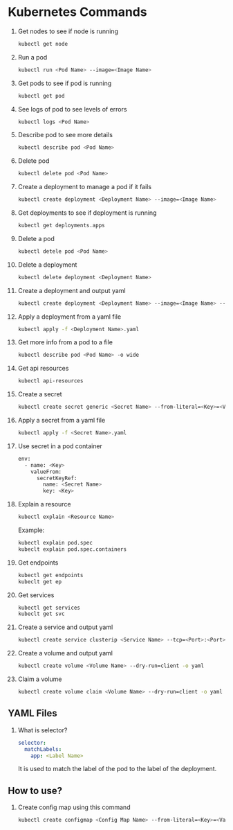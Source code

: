 # Kubernetes Commands

1. Get nodes to see if node is running

    ```bash
    kubectl get node
    ```

2. Run a pod

    ```bash
    kubectl run <Pod Name> --image=<Image Name>
    ```

3. Get pods to see if pod is running

    ```bash
    kubectl get pod
    ```

4. See logs of pod to see levels of errors

    ```bash
    kubectl logs <Pod Name>
    ```

5. Describe pod to see more details

    ```bash
    kubectl describe pod <Pod Name>
    ```

6. Delete pod

    ```bash
    kubectl delete pod <Pod Name>
    ```

7. Create a deployment to manage a pod if it fails

    ```bash
    kubectl create deployment <Deployment Name> --image=<Image Name>
    ```

8. Get deployments to see if deployment is running

   ```bash
   kubectl get deployments.apps
   ```

9. Delete a pod

    ```bash
    kubectl detele pod <Pod Name>
    ```

10. Delete a deployment

    ```bash
    kubectl delete deployment <Deployment Name>
    ```

11. Create a deployment and output yaml

    ```bash
    kubectl create deployment <Deployment Name> --image=<Image Name> --dry-run=client -o yaml
    ```

12. Apply a deployment from a yaml file

    ```bash
    kubectl apply -f <Deployment Name>.yaml
    ```

13. Get more info from a pod to a file

    ```bash
    kubectl describe pod <Pod Name> -o wide
    ```

14. Get api resources

    ```bash
    kubectl api-resources
    ```

15. Create a secret

    ```bash
    kubectl create secret generic <Secret Name> --from-literal=<Key>=<Value>
    ```

16. Apply a secret from a yaml file

    ```bash
    kubectl apply -f <Secret Name>.yaml
    ```

17. Use secret in a pod container

    ```bash
    env:
      - name: <Key>
        valueFrom:
          secretKeyRef:
            name: <Secret Name>
            key: <Key>
    ```

18. Explain a resource

    ```bash
    kubectl explain <Resource Name>
    ```

    Example:

    ```bash
    kubectl explain pod.spec
    kubeclt explain pod.spec.containers
    ```

19. Get endpoints

    ```bash
    kubectl get endpoints
    kubeclt get ep
    ```

20. Get services

    ```bash
    kubectl get services
    kubeclt get svc
    ```

21. Create a service and output yaml

    ```bash
    kubectl create service clusterip <Service Name> --tcp=<Port>:<Port> --dry-run=client -o yaml
    ```

22. Create a volume and output yaml

    ```bash
    kubectl create volume <Volume Name> --dry-run=client -o yaml
    ```

23. Claim a volume

    ```bash
    kubectl create volume claim <Volume Name> --dry-run=client -o yaml
    ```

## YAML Files

1. What is selector?

    ```yaml
    selector:
      matchLabels:
        app: <Label Name>
    ```

    It is used to match the label of the pod to the label of the deployment.

## How to use?

1. Create config map using this command

    ```bash
    kubectl create configmap <Config Map Name> --from-literal=<Key>=<Value>
    ```
